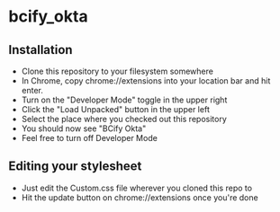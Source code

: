 # bcify_okta

## Installation

- Clone this repository to your filesystem somewhere
- In Chrome, copy chrome://extensions into your location bar and hit enter.
- Turn on the "Developer Mode" toggle in the upper right
- Click the "Load Unpacked" button in the upper left
- Select the place where you checked out this repository
- You should now see "BCify Okta"
- Feel free to turn off Developer Mode

## Editing your stylesheet

- Just edit the Custom.css file wherever you cloned this repo to 
- Hit the update button on chrome://extensions once you're done
